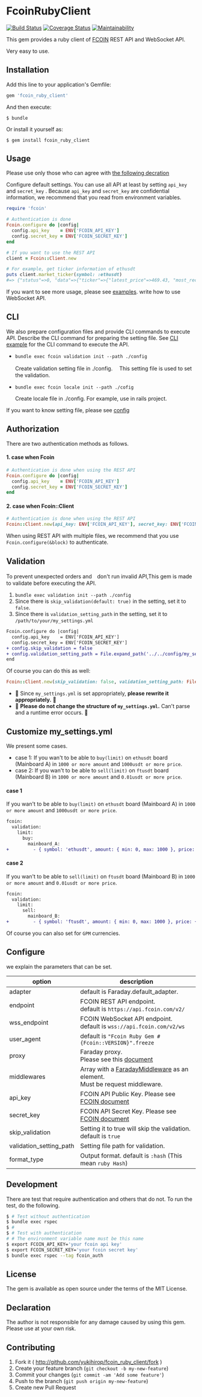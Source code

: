 # FcoinRubyClient
[![Build Status](https://travis-ci.org/yukihirop/fcoin_ruby_client.svg?branch=master)](https://travis-ci.org/yukihirop/fcoin_ruby_client)
[![Coverage Status](https://coveralls.io/repos/github/yukihirop/fcoin_ruby_client/badge.svg?branch=master)](https://coveralls.io/github/yukihirop/fcoin_ruby_client?branch=master)
[![Maintainability](https://api.codeclimate.com/v1/badges/098a36b2ed22f3a9e627/maintainability)](https://codeclimate.com/github/yukihirop/fcoin_ruby_client/maintainability)

This gem provides a ruby ​​client of [FCOIN](https://www.fcoin.com/) REST API and WebSocket API.

Very easy to use.


## Installation

Add this line to your application's Gemfile:

```ruby
gem 'fcoin_ruby_client'
```

And then execute:

    $ bundle

Or install it yourself as:

    $ gem install fcoin_ruby_client

## Usage
Please use only those who can agree with [the following decration](#Declaration)

Configure default settings.
You can use all API at least by setting `api_key` and `secret_key` .
Because `api_key` and `secret_key` are confidential information,
we recommend that you read from environment variables.

```ruby
require 'fcoin'

# Authentication is done
Fcoin.configure do |config|
  config.api_key    = ENV['FCOIN_API_KEY']
  config.secret_key = ENV['FCOIN_SECRET_KEY']
end

# If you want to use the REST API
client = Fcoin::Client.new

# For example, get ticker information of ethusdt
puts client.market_ticker(symbol: :ethusdt)
#=> {"status"=>0, "data"=>{"ticker"=>{"latest_price"=>469.43, "most_recent_trade_vol"=>0.002, "max_buy_price"=>469.43, "max_buy_amount"=>7.6318, "min_sell_price"=>469.44, "min_sell_amount"=>0.0011, "trade_price_yesterday"=>468.75, "highest_price_today"=>472.0, "lowest_price_today"=>461.76, "symbol_base_vol_today"=>44442.419672207, "symbol_base_price_today"=>20784202.592831347}, "type"=>"ticker.ethusdt", "seq"=>100521295}}

```


If you want to see more usage, please see [examples](https://github.com/yukihirop/fcoin_ruby_client/tree/master/examples).
write how to use WebSocket API.

## CLI
We also prepare configuration files and provide CLI commands to execute API.
Describe the CLI command for preparing the setting file.
See [CLI example](https://github.com/yukihirop/fcoin_ruby_client/tree/master/examples/cli) for the CLI command to execute the API.

- `bundle exec fcoin validation init --path ./config`

  Create validation setting file in ./config.
　This setting file is used to set the validation.

- `bundle exec fcoin locale init --path ./cofig`

  Create locale file in ./config.
  For example, use in rails project.


If you want to know setting file, please see [config](https://github.com/yukihirop/fcoin_ruby_client/tree/master/lib/fcoin/config)

## Authorization
There are two authentication methods as follows.

#### 1. case when Fcoin

```ruby
# Authentication is done when using the REST API
Fcoin.configure do |config|
  config.api_key    = ENV['FCOIN_API_KEY']
  config.secret_key = ENV['FCOIN_SECRET_KEY']
end
```

#### 2. case when Fcoin::Client

```ruby
# Authentication is done when using the REST API
Fcoin::Client.new(api_key: ENV['FCOIN_API_KEY'], secret_key: ENV['FCOIN_SECRET_KEY'])
```


When using REST API with multiple files, we recommend that you use `Fcoin.configure(&block)` to authenticate.

## Validation
To prevent unexpected orders and　don't run invalid API,This gem is made to validate before executing the API.

1. `bundle exec validation init --path ./config`
2. Since there is `skip_validation(default: true)` in the setting, set it to `false`.
3. Since there is `validation_setting_path` in the setting, set it to `/path/to/your/my_settings.yml`

```diff
Fcoin.configure do |config|
  config.api_key    = ENV['FCOIN_API_KEY']
  config.secret_key = ENV['FCOIN_SECRET_KEY']
+ config.skip_validation = false
+ config.validation_setting_path = File.expand_path('../../config/my_settings.yml', __FILE__)
end
```

Of course you can do this as well:

```ruby
Fcoin::Client.new(skip_validation: false, validation_setting_path: File.expand_path('../../config/my_settings.yml', __FILE__))
```

- 🚨 Since `my_settings.yml` is set appropriately, __please rewrite it appropriately.__ 🚨
- 🚨 __Please do not change the structure of `my_settings.yml`.__ Can't parse and a runtime error occurs. 🚨


## Customize my_settings.yml
We present some cases.

- case 1: If you wan't to be able to `buy(limit)` on `ethusdt` board (Mainboard A) in `1000 or more amount` and `1000usdt or more price`.
- case 2: If you wan't to be able to `sell(limit)` on `ftusdt` board (Mainboard B) in `1000 or more amount` and `0.01usdt or more price`.

#### case 1
If you wan't to be able to `buy(limit)` on `ethusdt` board (Mainboard A) in `1000 or more amount` and `1000usdt or more price`.

```diff
fcoin:
  validation:
    limit:
      buy:
        mainboard_A:
+         - { symbol: 'ethusdt', amount: { min: 0, max: 1000 }, price: { min: 0, max: 10000 } }
```

#### case 2
If you wan't to be able to `sell(limit)` on `ftusdt` board (Mainboard B) in `1000 or more amount` and `0.01usdt or more price`.

```diff
fcoin:
  validation:
    limit:
      sell:
        mainboard_B:
+         - { symbol: 'ftusdt', amount: { min: 0, max: 1000 }, price: { min: 0, max: 0.01 } }
```

Of course you can also set for `GPM` currencies.


## Configure
we explain the parameters that can be set.

|option|description|
|------|------------------------------------|
|adapter|default is Faraday.default_adapter.|
|endpoint|FCOIN REST API endpoint.<br> default is `https://api.fcoin.com/v2/`|
|wss_endpoint|FCOIN WebSocket API endpoint.<br>default is `wss://api.fcoin.com/v2/ws`|
|user_agent|default is `"Fcoin Ruby Gem #{Fcoin::VERSION}".freeze` |
|proxy| Faraday proxy.<br> Please see this [document](https://github.com/lostisland/faraday#proxy)|
|middlewares|Array with a [FaradayMiddleware](https://github.com/lostisland/faraday#writing-middleware) as an element.<br> Must be request middleware.|
|api_key|FCOIN API Public Key. Please see [FCOIN document](https://developer.fcoin.com/zh.html)|
|secret_key|FCOIN API Secret Key. Please see [FCOIN document](https://developer.fcoin.com/zh.html)|
|skip_validation|Setting it to true will skip the validation. default is `true`|
|validation_setting_path|Setting file path for validation.|
|format_type|Output format. default is `:hash` (This mean `ruby Hash`)|


## Development
There are test that require authentication and others that do not.
To run the test, do the following.

```bash
$ # Test without authentication
$ bundle exec rspec
$ #
$ # Test with authentication
# # The environment variable name must be this name
$ export FCOIN_API_KEY='your fcoin api key'
$ export FCOIN_SECRET_KEY='your fcoin secret key'
$ bundle exec rspec --tag fcoin_auth

```

## License
The gem is available as open source under the terms of the MIT License.

## Declaration
The author is not responsible for any damage caused by using this gem.
Please use at your own risk.

## Contributing

1. Fork it ( http://github.com/yukihirop/fcoin_ruby_client/fork )
2. Create your feature branch (`git checkout -b my-new-feature`)
3. Commit your changes (`git commit -am 'Add some feature'`)
4. Push to the branch (`git push origin my-new-feature`)
5. Create new Pull Request
